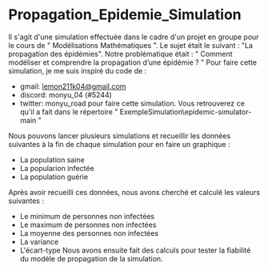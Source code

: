 # Propagation_Epidemie_Simulation

Il s'agit d'une simulation effectuée dans le cadre d'un projet en groupe pour le cours de " Modélisations Mathématiques ". Le sujet était le suivant : "La propagation des épidémies". Notre problématique était : " Comment modéliser et comprendre la propagation d’une épidémie ? " 
Pour faire cette simulation, je me suis inspiré du code de :
- gmail: lemon211k04@gmail.com
- discord: monyu_04 (#5244)
- twitter: monyu_road
pour faire cette simulation. Vous retrouverez ce qu'il a fait dans le répertoire " ExempleSimulation\epidemic-simulator-main "

Nous pouvons lancer plusieurs simulations et recueillir les données suivantes à la fin de chaque simulation pour en faire un graphique :
- La population saine
- La popularion infectée
- La population guérie

Après avoir recueilli ces données, nous avons cherché et calculé les valeurs suivantes :
- Le minimum de personnes non infectées
- Le maximum de personnes non infectées
- La moyenne des personnes non infectées
- La variance
- L'écart-type
Nous avons ensuite fait des calculs pour tester la fiabilité du modèle de propagation de la simulation. 